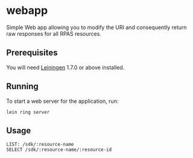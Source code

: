 # webapp

Simple Web app allowing you to modify the URI and consequently return raw responses for all RPAS resources.

## Prerequisites

You will need [Leiningen][1] 1.7.0 or above installed.

[1]: https://github.com/technomancy/leiningen

## Running

To start a web server for the application, run:

    lein ring server

## Usage

	LIST: /sdk/:resource-name
	SELECT /sdk/:resource-name/:resource-id
